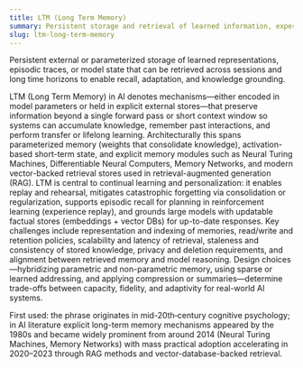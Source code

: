 ```yaml
---
title: LTM (Long Term Memory)
summary: Persistent storage and retrieval of learned information, experiences, or model state across extended time horizons to support recall, transfer, personalization, and continual learning.
slug: ltm-long-term-memory
---
```


Persistent external or parameterized storage of learned representations, episodic traces, or model state that can be retrieved across sessions and long time horizons to enable recall, adaptation, and knowledge grounding.

LTM (Long Term Memory) in AI denotes mechanisms—either encoded in model parameters or held in explicit external stores—that preserve information beyond a single forward pass or short context window so systems can accumulate knowledge, remember past interactions, and perform transfer or lifelong learning. Architecturally this spans parameterized memory (weights that consolidate knowledge), activation-based short-term state, and explicit memory modules such as Neural Turing Machines, Differentiable Neural Computers, Memory Networks, and modern vector-backed retrieval stores used in retrieval-augmented generation (RAG). LTM is central to continual learning and personalization: it enables replay and rehearsal, mitigates catastrophic forgetting via consolidation or regularization, supports episodic recall for planning in reinforcement learning (experience replay), and grounds large models with updatable factual stores (embeddings + vector DBs) for up-to-date responses. Key challenges include representation and indexing of memories, read/write and retention policies, scalability and latency of retrieval, staleness and consistency of stored knowledge, privacy and deletion requirements, and alignment between retrieved memory and model reasoning. Design choices—hybridizing parametric and non-parametric memory, using sparse or learned addressing, and applying compression or summaries—determine trade-offs between capacity, fidelity, and adaptivity for real-world AI systems.

First used: the phrase originates in mid-20th‑century cognitive psychology; in AI literature explicit long-term memory mechanisms appeared by the 1980s and became widely prominent from around 2014 (Neural Turing Machines, Memory Networks) with mass practical adoption accelerating in 2020–2023 through RAG methods and vector-database-backed retrieval.